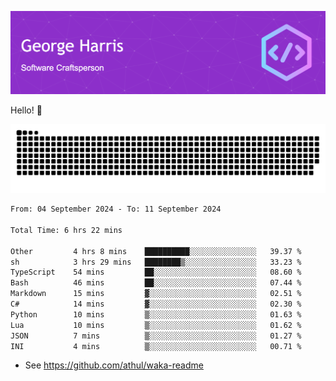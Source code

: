 ![img](./assets/github-header.png)

Hello! :wave:

<div align="center">
  <img  src="https://raw.githubusercontent.com/1999AZZAR/1999AZZAR/readme/resources/grid-snake.svg" alt="snake" />
</div>

<!--START_SECTION:waka-->

```txt
From: 04 September 2024 - To: 11 September 2024

Total Time: 6 hrs 22 mins

Other         4 hrs 8 mins    ██████████░░░░░░░░░░░░░░░   39.37 %
sh            3 hrs 29 mins   ████████▒░░░░░░░░░░░░░░░░   33.23 %
TypeScript    54 mins         ██░░░░░░░░░░░░░░░░░░░░░░░   08.60 %
Bash          46 mins         ██░░░░░░░░░░░░░░░░░░░░░░░   07.44 %
Markdown      15 mins         ▓░░░░░░░░░░░░░░░░░░░░░░░░   02.51 %
C#            14 mins         ▓░░░░░░░░░░░░░░░░░░░░░░░░   02.30 %
Python        10 mins         ▒░░░░░░░░░░░░░░░░░░░░░░░░   01.63 %
Lua           10 mins         ▒░░░░░░░░░░░░░░░░░░░░░░░░   01.62 %
JSON          7 mins          ▒░░░░░░░░░░░░░░░░░░░░░░░░   01.27 %
INI           4 mins          ▒░░░░░░░░░░░░░░░░░░░░░░░░   00.71 %
```

<!--END_SECTION:waka-->

- See <https://github.com/athul/waka-readme>
